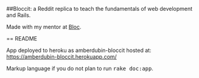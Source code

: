 ##Bloccit: a Reddit replica to teach the fundamentals of web development and Rails.

Made with my mentor at [Bloc](http://bloc.io).

== README

App deployed to heroku as amberdubin-bloccit
hosted at: https://amberdubin-bloccit.herokuapp.com/

Markup language if you do not plan to run
<tt>rake doc:app</tt>.

